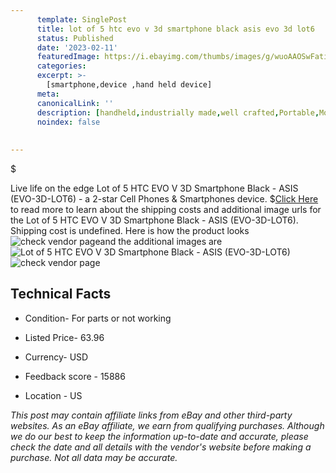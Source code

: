 ```yaml
---
      template: SinglePost
      title: lot of 5 htc evo v 3d smartphone black asis evo 3d lot6 
      status: Published
      date: '2023-02-11'
      featuredImage: https://i.ebayimg.com/thumbs/images/g/wuoAAOSwFati6VX3/s-l225.jpg
      categories: 
      excerpt: >-
        [smartphone,device ,hand held device]
      meta:
      canonicalLink: ''
      description: [handheld,industrially made,well crafted,Portable,Mobile,Compact,Convenient,Lightweight,Maneuverable,Man-portable,Miniature,Carriable,Hand-held,Light,Holdable,Transportable,Mobile device,Pocket-sized,On-the-go,Wireless,Cordless,Compact size,Convenient size, smartphone,device ,hand held device]
      noindex: false
      
        
---
```

$

Live life on the edge Lot of 5 HTC EVO V 3D Smartphone Black - ASIS (EVO-3D-LOT6) - a 2-star Cell Phones & Smartphones device.
$[Click Here](https://www.ebay.com/itm/134172512787?hash=item1f3d4e1213%3Ag%3AwuoAAOSwFati6VX3&mkevt=1&mkcid=1&mkrid=711-53200-19255-0&campid=%253CePNCampaignId%253E&customid=%253CreferenceId%253E&toolid=10049) to read more to learn about the shipping costs and additional image urls for the Lot of 5 HTC EVO V 3D Smartphone Black - ASIS (EVO-3D-LOT6). Shipping cost is undefined. Here is how the product looks ![check vendor page](https://i.ebayimg.com/thumbs/images/g/wuoAAOSwFati6VX3/s-l225.jpg)and the additional images are![Lot of 5 HTC EVO V 3D Smartphone Black - ASIS (EVO-3D-LOT6)](https://i.ebayimg.com/images/g/wuoAAOSwFati6VX3/s-l1600.jpg)![check vendor page](https://origin-galleryplus.ebayimg.com/ws/web/134172512787_2_0_1/225x225.jpg,https://origin-galleryplus.ebayimg.com/ws/web/134172512787_3_0_1/225x225.jpg)



 ## Technical Facts 



     
      

 - Condition- For parts or not working 


      

 - Listed Price- 63.96 


      

 - Currency- USD 


      

 - Feedback score - 15886 


      

 - Location - US 


      
      

 *_This post may contain affiliate links from eBay and other third-party websites. As an eBay affiliate, we earn from qualifying purchases. Although we do our best to keep the information up-to-date and accurate, please check the date and all details with the vendor's website before making a purchase. Not all data may be accurate._*






